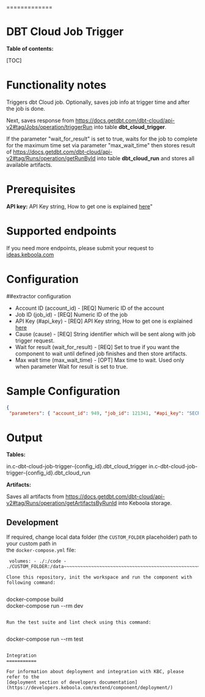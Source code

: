 
  
=============  
  

# DBT Cloud Job Trigger
  
**Table of contents:**  
  
[TOC]  
  
Functionality notes  
===================  
Triggers dbt Cloud job. Optionally, saves job info at trigger time and after the job is done.  

Next, saves response from https://docs.getdbt.com/dbt-cloud/api-v2#tag/Jobs/operation/triggerRun into table **dbt_cloud_trigger**.

If the parameter "wait_for_result" is set to true, waits for the job to complete for the maximum time set via parameter "max_wait_time" then stores result of https://docs.getdbt.com/dbt-cloud/api-v2#tag/Runs/operation/getRunById into table **dbt_cloud_run** and stores all available artifacts.

Prerequisites  
=============  
  
**API key:** API Key string, How to get one is explained <a href='https://docs.aws.amazon.com/general/latest/gr/aws-sec-cred-types.html'>here</a>" 
  
Supported endpoints  
===================  
  
If you need more endpoints, please submit your request to  
[ideas.keboola.com](https://ideas.keboola.com/)  
  
Configuration  
=============  
  
##extractor configuration  
 - Account ID (account_id) - [REQ] Numeric ID of the account  
 - Job ID (job_id) - [REQ] Numeric ID of the job  
 - API Key (#api_key) - [REQ] API Key string, How to get one is explained <a href='https://docs.aws.amazon.com/general/latest/gr/aws-sec-cred-types.html'>here</a>  
 - Cause (cause) - [REQ] String identifier which will be sent along with job trigger request.  
 - Wait for result (wait_for_result) - [REQ] Set to true if you want the component to wait until defined job finishes and then store artifacts.  
 - Max wait time (max_wait_time) - [OPT] Max time to wait. Used only when parameter Wait for result is set to true.  
  
  
  
  
Sample Configuration  
=============  
```json  
{  
 "parameters": { "account_id": 949, "job_id": 121341, "#api_key": "SECRET_VALUE", "cause": "Job triggered from Keboola", "wait_for_result": true }, "action": "run"}  
```  
  
Output  
======  
  

**Tables:**

in.c-dbt-cloud-job-trigger-{config_id}.dbt_cloud_trigger
in.c-dbt-cloud-job-trigger-{config_id}.dbt_cloud_run

**Artifacts:**

Saves all artifacts from https://docs.getdbt.com/dbt-cloud/api-v2#tag/Runs/operation/getArtifactsByRunId into Keboola storage.

Development  
-----------  
  
If required, change local data folder (the `CUSTOM_FOLDER` placeholder) path to your custom path in  
the `docker-compose.yml` file:  
  
~~~~~~~~~~~~~~~~~~~~~~~~~~~~~~~~~~~~~~~~~~~~~~~~~~~~~~~~~~~~~~~~~~~~~~~~~~~~~~~~  
 volumes: - ./:/code - ./CUSTOM_FOLDER:/data~~~~~~~~~~~~~~~~~~~~~~~~~~~~~~~~~~~~~~~~~~~~~~~~~~~~~~~~~~~~~~~~~~~~~~~~~~~~~~~~  
  
Clone this repository, init the workspace and run the component with following command:  
  
~~~~~~~~~~~~~~~~~~~~~~~~~~~~~~~~~~~~~~~~~~~~~~~~~~~~~~~~~~~~~~~~~~~~~~~~~~~~~~~~  
docker-compose build  
docker-compose run --rm dev  
~~~~~~~~~~~~~~~~~~~~~~~~~~~~~~~~~~~~~~~~~~~~~~~~~~~~~~~~~~~~~~~~~~~~~~~~~~~~~~~~  
  
Run the test suite and lint check using this command:  
  
~~~~~~~~~~~~~~~~~~~~~~~~~~~~~~~~~~~~~~~~~~~~~~~~~~~~~~~~~~~~~~~~~~~~~~~~~~~~~~~~  
docker-compose run --rm test  
~~~~~~~~~~~~~~~~~~~~~~~~~~~~~~~~~~~~~~~~~~~~~~~~~~~~~~~~~~~~~~~~~~~~~~~~~~~~~~~~  
  
Integration  
===========  
  
For information about deployment and integration with KBC, please refer to the  
[deployment section of developers documentation](https://developers.keboola.com/extend/component/deployment/)